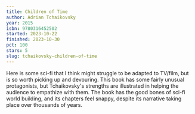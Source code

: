 ```yaml
---
title: Children of Time
author: Adrian Tchaikovsky
year: 2015
isbn: 9780316452502
started: 2023-10-22
finished: 2023-10-30
pct: 100
stars: 5
slug: tchaikovsky-children-of-time
---
```


Here is some sci-fi that I think might struggle to be adapted to TV/film, but is so worth picking up and devouring. This book has some fairly unusual protagonists, but Tchaikovsky's strengths are illustrated in helping the audience to empathize with them. The book has the good bones of sci-fi world building, and its chapters feel snappy, despite its narrative taking place over thousands of years.
